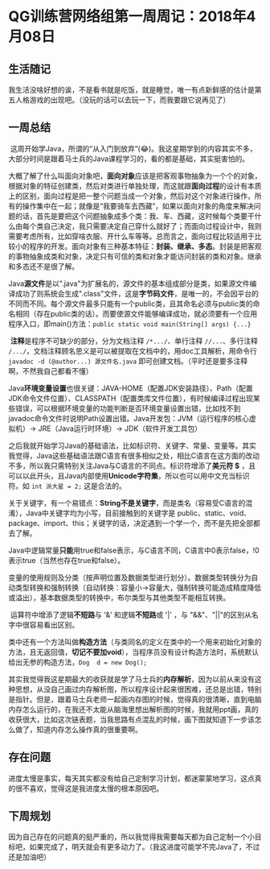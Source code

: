 # QG训练营网络组第一周周记：2018年4月08日

## 生活随记

​	我生活没啥好想的诶，不是看书就是吃饭，就是睡觉，唯一有点新鲜感的估计是第五人格游戏的出现吧。（没玩的话可以去玩一下，而我要跟它说再见了）

## 一周总结

​	这周开始学Java，所谓的“从入门到放弃”(:joy:)。我这星期学到的内容其实不多，大部分时间是跟着马士兵的Java课程学习的，看的都是基础，其实挺害怕的。

​	大概了解了什么叫面向对象吧，**面向对象**应该是把客观事物抽象为一个个的对象，根据对象的特征创建类，然后对类进行单独处理，而这就跟**面向过程**的设计有本质上的区别，面向过程是把一整个问题当成一个对象，然后对这个对象进行操作，所有的操作集中在一起；就像是“我要骑车去西藏”，如果以面向对象的角度来解决问题的话，首先是要把这个问题抽象成多个类：我、车、西藏，这时候每个类要干什么由每个类自己决定，我只需要决定自己穿什么就好了；而面向过程设计中，我则需要考虑所有，比如穿啥衣服、开什么车等等。总而言之，面向过程比较适用于比较小的程序的开发。面向对象有三种基本特征：**封装、继承、多态**。封装是把客观的事物抽象成类和对象，决定只有可信的类和对象才能访问封装的类和对象。继承和多态还不是很了解。

​	Java**源文件**是以".java"为扩展名的，源文件的基本组成部分是类，如果源文件编译成功了则系统会生成".class"文件，这是**字节码文件**，是唯一的，不会因平台的不同而不同。每个源文件最多只能有一个public类，且其命名必须与public类的命名相同（存在public类的话）。而要使源文件能够编译成功，就必须要有一个应用程序入口，即main()方法：`public static void main(String[] args) {...}`  

​	**注释**是程序不可缺少的部分，分为文档注释       `/*.../`、单行注释 `//...`、多行注释  `/.../`，文档注释顾名思义是可以被提取在文档中的，用doc工具解析，用命令行 `javadoc -d (@author...) 源文件名.java` 即可创建文档。（平时还是要多注释啊，不然我自己都看不懂）

​	Java**环境变量设置**也很关键：JAVA-HOME（配置JDK安装路径）、Path（配置JDK命令文件位置）、CLASSPATH（配置类库文件位置），有时候编译过程出现某些错误，可以根据环境变量的功能判断是否环境变量设置出错，比如找不到javadoc命令文件时说明Path设置出错。Java开发包：JVM（运行程序的核心虚拟机）-> JRE（Java运行时环境）-> JDK（软件开发工具包）

​	之后我就开始学习Java的基础语法，比如标识符、关键字、常量、变量等。其实我觉得，Java这些基础语法跟C语言有很多相似之处，相比C语言在这方面的改动不多，所以我只需特别关注Java与C语言的不同点。标识符增添了**美元符 $** ，且可以以此开头，且Java内部使用**Unicode字符集**，所以也可以用中文充当标识符。如 `int 派大星 = 2;` 这是合法的。

​	关于关键字，有一个易错点：**String不是关键字**，而是类名（容易受C语言的混淆），Java中关键字均为小写，目前接触到的关键字是 public、static、void、package、import、this；关键字的话，决定遇到一个学一个，而不是先把全部都去了解。

​	Java中逻辑常量**只能**用true和false表示，与C语言不同，C语言中0表示false，!0表示true（当然也存在true和false）。

​	变量的使用规则及分类（按声明位置及数据类型进行划分）。数据类型转换分为自动类型转换和强制转换（自动转换：容量小->容量大，强制转换可能造成精度降低或溢出），基本数据类型的转换中，布尔类型与其他类型不能相互转换。

​	运算符中增添了逻辑**不短路**与 '&' 和逻辑**不短路**或 '|' ，与 "&&"、"||"的区别从名字中很容易看出区别。

​	类中还有一个方法叫做**构造方法**（与类同名的定义在类中的一个用来初始化对象的方法，且无返回值，**切记不要加void**），当程序员没有设计构造方法时，系统默认给出无参的构造方法，`Dog  d = new Dog();`

​	其实我觉得我这星期最大的收获就是学了马士兵的**内存解析**，因为以前从来没有这种思想，从没自己画过内存解析图，所以程序设计起来很困难，还总是出错，特别是指针。但是，跟着马士兵老师一起画内存图的时候，觉得真的很清晰，直到电脑内存怎么运行的，在我还不太能从脑海里想出解析图的时候，我就用ppt画，真的收获很大，比如这次链表题，当我思路有点混乱的时候，画下图就知道下一步该怎么做了，知道内存怎么操作真的很重要啊。

## 存在问题

​	进度太慢是事实，每天其实都没有给自己定制学习计划，都迷蒙蒙地学习，这点真的很不喜欢，觉得这是我进度太慢的根本原因吧。

## 下周规划

​	因为自己存在的问题真的挺严重的，所以我觉得我需要每天都为自己定制一个小目标吧，如果完成了，明天就会有更多动力了。（我这进度可能学不完Java了，不过还是加油吧）



